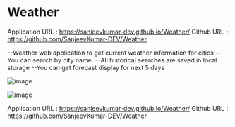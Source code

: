 # Weather

Application URL : https://sanjeevkumar-dev.github.io/Weather/
Github URL : https://github.com/SanjeevKumar-DEV/Weather

--Weather web application to get current weather information for cities
--You can search by city name.
--All historical searches are saved in local storage
--You can get forecast display for next 5 days

![image](https://user-images.githubusercontent.com/93074312/148211300-2a00ecb7-8a7b-4c9a-977b-784b435889d5.png)

![image](https://user-images.githubusercontent.com/93074312/148211709-55cc2860-e0a1-44cc-ae1d-5dca6d93d4de.png)


Application URL : https://sanjeevkumar-dev.github.io/Weather/
Github URL : https://github.com/SanjeevKumar-DEV/Weather

